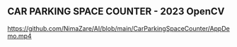 ## CAR PARKING SPACE COUNTER -  2023  OpenCV

https://github.com/NimaZare/AI/blob/main/CarParkingSpaceCounter/AppDemo.mp4
